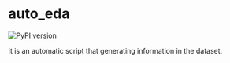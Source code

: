 # auto_eda

[![PyPI version](https://badge.fury.io/py/auto-eda.svg)](https://badge.fury.io/py/auto-eda)

It is an automatic script that generating information in the dataset.


